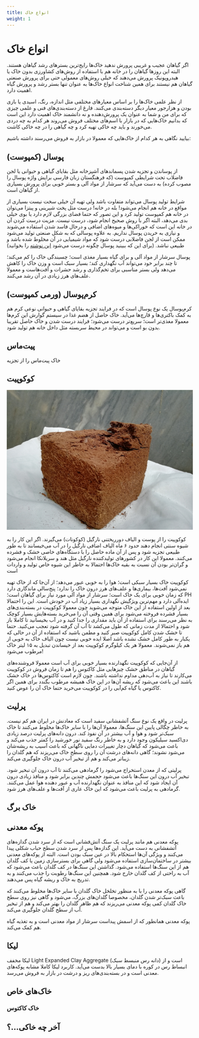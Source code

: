 ```yaml
---
title: انواع خاک
weight: 1
---
```


# انواع خاک
اگر گیاهان عجیب و غریبی پرورش ندهید خاک‌ها رایج‌ترین بسترهای رشد
 گیاهان هستند. البته این روزها گیاهان را در خانه هم با استفاده از
 روش‌های کشاورزی بدون خاک یا هیدروپونیک پرورش می‌دهند که خیلی روش‌های معمولی
 حتی برای پرورش صنعتی گیاهان هم نیستند برای همین شناخت انواع خاک‌ها
 به عنوان تنها بستر رشد و پرورش گیاه اهمیت دارد.

از نظر علمی خاک‌ها را بر اساس معیارهای مختلفی مثل اندازه، رنگ، اسیدی یا
بازی بودن و 
هزارجور معیار دیگر دسته‌بندی‌ می‌کنند. فارغ از دسته‌بندی‌های فنی و علمی
چیزی که برای من و شما به عنوان
یک پرورش‌دهنده و نه دانشمند خاک اهمیت دارد این است که
بدانیم خاک‌هایی که در بازار با اسم‌های مختلف فروش می‌روند هر کدام به چه
دردی می‌خورند و باید چه خاکی تهیه‌ کرد و چه گیاهی را در چه خاکی کاشت.

بیایید نگاهی به هر کدام از خاک‌هایی که معمولا در بازار به فروش می‌رسند داشته
باشیم:


## پوسال (کمپوست)
از پوساندن و تجزیه شدن پسماندهای آشپزخانه مثل بقایای گیاهی و حیوانی یا
لجن فاضلاب تحت شرایطی کمپوست (که فرهنگستان زبان فارسی برایش واژه پوسال را مصوب کرده)
به دست می‌آید که سرشار از مواد آلی و بستر خوبی برای پرورش بسیاری از گیاهان است. 

شرایط تولید پوسال می‌تواند متفاوت باشد ولی تهیه آن خیلی سخت نیست بسیاری از مواقع
در خانه هم انجام می‌شود!
بله در خانه! درست مثل پخت شیرینی و پیتزا می‌توان در خانه هم کمپوست تولید کرد و
این تصور که حتما فضای بزرگی لازم دارد یا بوی خیلی بدی می‌دهد،
البته اگر با روش صحیح انجام شود، درست نیست.
مزیت درست کردن آن در خانه این است که خوراکی‌ها و میوه‌های اضافی و درحال
 فاسد شدن استفاده می‌شوند و نیازی به خریدن پوسال نداریم.
به علاوه پوسالی که به شکل صنعتی تولید می‌شود ممکن است از لجن فاضلابی
درست شود که مواد شیمیایی در آن مخلوط شده باشد و طبیعی نباشد.
(برای این‌ که ببینید پوسال چگونه درست می‌شود 
[این نوشته](/chapters/general/diy-compost/)
را بخوانید) 

پوسال سرشار از مواد آلی‌ و برای گیاه بسیار مغذی است؛
چسبندگی خاک را کم می‌کند؛
تا چند برابر خود می‌تواند آب نگهداری کند؛
بسیار سبک است و وزن خاک را کاهش می‌دهد 
ولی بستر مناسبی برای تخم‌گذاری و رشد حشرات و آفت‌هاست
و معمولا علف‌های هرز زیادی در آن رشد می‌کنند. 

## کرم‌پوسال (ورمی کمپوست)
کرم‌پوسال یک نوع پوسال است که در فرایند تجزیه بقایای گیاهی و حیوانی نوعی
کرم هم به کمک باکتری‌ها و قارچ‌ها می‌آید.
خاک حاصل از هضم غذا در سیستم گوارش این کرم‌ها معمولا مغذی‌تر است؛
سریع‌تر درست می‌شود؛
فرایند درست شدن و خاک حاصل تقریبا بدون بو است و می‌تواند در
محیط سربسته مثل داخل خانه هم تولید شود.

## پیت‌ماس
خاک پیت‌ماس را از تجزیه 

## کوکوپیت

![خاک کوکوپیت](/media/soil/cocopeat.jpg)

کوکوپیت را از پوست و الیاف دورریختنی نارگیل (کوکونات)
می‌گیرند. اگر این کار را به شیوه سنتی انجام دهند حدود ۶ ماه الیاف اضافی
نارگیل را در آب می‌خیسانند تا به طور طبیعی تجزیه شود و پس از آن ماده حاصل
را با دستگاه‌های خاصی خشک و فشرده می‌کنند. 
معمولا این کار در کشورهای تولیدکننده نارگیل مثل هند و سریلانکا انجام می‌شود
و گران‌تر بودن آن نسبت به بقیه خاک‌ها احتمالا به خاطر این شیوه خاص تولید و واردات
است

کوکوپیت خاک بسیار سبکی است؛
هوا را به خوبی عبور می‌دهد؛
از آن‌جا که از خاک
تهیه نمی‌شود آفت‌ها، بیماری‌ها و علف‌های هرز درون خاک را ندارد؛
پنج‌سالی ماندگاری دارد که زمان خوبی برای یک خاک است؛
سرشار از مواد آلی مورد نیاز برای گیاهان است؛
PH ایده‌آلی دارد
و مهم‌ترین ویژگیش نگهداری بسیار زیاد آب در
خودش است. این را احتمالا بعد از اولین استفاده از این خاک متوجه
می‌شوید چون معمولا کوکوپیت در بسته‌بندی‌های بسیار فشرده فروخته می‌شود
برای همین وقتی آن را می‌خرید بسته‌هایش بسیار کوچک به نظر می‌رسند
برای استفاده از آن باید مقداری را جدا کنید و در آب بخیسانید تا کاملا باز شود
و احتمالا از مدت زمانی که طول می‌کشد تا آب آن گرفته شود تعجب می‌کنید.
حتما تا خشک شدن کامل کوکوپیت صبر کنید و مطمن باشید که استفاده از آن در حالی
که یکبار به طور کامل خشک نشده باشد اصلا ایده خوبی نیست چون الیاف خاک
به خوبی از هم باز نمی‌شوند.
معمولا
هر یک کیلوگرم کوکوپیت بعد از خیساندن تبدیل به ۱۵ لیتر خاک مرطوب می‌شود!

از آن‌جایی که کوکوپیت نگهدارنده بسیار خوبی برای آب است معمولا فروشنده‌های گیاهان
در مناطق خشک چیزهایی مثل کاکتوس را هم تا زمان فروش در کوکوپیت می‌کارند
تا نیاز به آب‌دهی مداوم نداشته باشند. چون لازم است کاکتوس‌ها در خاک خشک باشند
این باعث می‌شود که ریشه آن‌ها در این خاک همیشه مرطوب بگندد برای همین اگر
کاکتوس یا گیاه کم‌آبی را در کوکوپیت می‌خرید حتما خاک آن را عوض کنید.

## پرلیت
پرلیت در واقع یک نوع سنگ آتشفشانی سفید است 
که معادنش در ایران هم کم نیست.
به خاطر چگالی پایین این سنگ‌ها، معمولا آن‌ها را با سایر خاک‌ها مخلوط می‌کنند تا خاک
سبک‌تر شود و هوا و آب بیشتر در آن نفوذ کند. 
درون دانه‌های پرلیت درصد زیادی دی‌اکسید سیلیکون وجود دارد و به خاطر رنگ سفید
نور خورشید را کمتر جذب می‌کند
و باعث می‌شود که گیاهان دچار تغییرات دمایی ناگهانی که باعث آسیب به ریشه‌شان
می‌شود نشوند؛ گاهی دانه‌های درشت آن را روی سطح خاک می‌ریزند که
هم گلدان را زیبا‌تر می‌کند و هم از تبخیر آب درون
خاک جلوگیری می‌کند.


پرلیتی که از معدن استخراج می‌شود را گرمادهی می‌کنند تا آب درون آن تبخیر شود.
تبخیر آب درون این سنگ‌ها باعث می‌شود حجمش چندین برابر شود و منافذ زیادی درون آن
ایجاد شود که این منافذ به عنوان نگهدارنده آب و عبور دهنده هوا عمل می‌کنند.
گرما‌دهی به پرلیت باعث می‌شود که این خاک عاری از آفت‌ها و علف‌های هرز شود.

## خاک برگ


## پوکه معدنی
پوکه معدنی هم مانند پرلیت یک سنگ آتش‌فشانی است که از سرد شدن گدازه‌های آتشفشانی
به دست می‌آید.
این گدازه‌ها پس از سرد شدن سطح حباب شکلی پیدا می‌کنند و ویژگی آن‌ها استحکام بالا
در عین سبک بودن است.
البته از پوکه‌های معدنی بیشتر در ساختمان‌سازی استفاده می‌شود ولی گاهی برای بسترسازی
زمین‌ یا کف گلدان هم از این سنگ‌ها استفاده می‌شود.
گذاشتن این سنگ‌ها در کف گلدان باعث می‌شود که آب به راحتی از کف گلدان خارج شود.
همچنین این سنگ‌ها رطوبت را جذب می‌کنند و به تدریج به خاک و ریشه گیاه پس می‌دهند.


گاهی پوکه معدنی را با به منظور تخلخل خاک گلدان با سایر خاک‌ها
مخلوط می‌کنند که باعث سبک‌تر شدن گلدان، مخصوصا گلدان‌های بزرگ، می‌شود
و گاهی نیز روی سطح خاک گلدان 
کمی پوکه معدنی می‌ریزند که هم ظاهر گلدان را بهتر می‌کند و هم از تبخیر آب از سطح
گلدان جلوگیری می‌کند.

پوکه معدنی همانطور که از اسمش پیداست سرشار از مواد معدنی است و به تغذیه گیاه
هم کمک می‌کند.


## لیکا
لیکا مخفف
Light Expanded Clay Aggregate
(دانه رس منبسط سبک)
است و از انبساط رس در کوره با دمای بسیار بالا بدست می‌آید.
کاربرد لیکا کاملا مشابه پوکه‌های معدنی است و در بسته‌بندی‌های ریز و درشت در
بازار به فروش می‌رسد.


## خاک‌های خاص

### خاک کاکتوس

## آخر چه خاکی...؟


